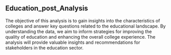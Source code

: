 ## Education_post_Analysis
The objective of this analysis is to gain insights into the characteristics of colleges and answer key questions related to the educational landscape. By understanding the data, we aim to inform strategies for improving the quality of education and enhancing the overall college experience. The analysis will provide valuable insights and recommendations for stakeholders in the education sector.
